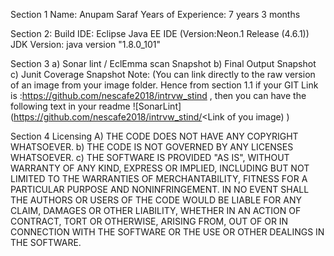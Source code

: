 Section 1
	Name: Anupam Saraf
	Years of Experience: 7 years 3 months

Section 2: 
	Build IDE: Eclipse Java EE IDE (Version:Neon.1 Release (4.6.1))
	JDK Version: java version "1.8.0_101"

Section 3 
a)	Sonar lint / EclEmma scan Snapshot 
b)	Final Output Snapshot 
c)	Junit Coverage Snapshot
Note: (You can link directly to the raw version of an image from your image folder. Hence from section 1.1 if your GIT Link is :https://github.com/nescafe2018/intrvw_stind , then you can have the following text in your readme ![SonarLint] (https://github.com/nescafe2018/intrvw_stind/<Link of you image) )

Section 4 
Licensing 
A)	THE CODE DOES NOT HAVE ANY COPYRIGHT WHATSOEVER. 
b)	THE CODE IS NOT GOVERNED BY ANY LICENSES WHATSOEVER. 
c)	THE SOFTWARE IS PROVIDED "AS IS", WITHOUT WARRANTY OF ANY KIND, EXPRESS OR IMPLIED, INCLUDING BUT NOT LIMITED TO THE WARRANTIES OF MERCHANTABILITY, FITNESS FOR A PARTICULAR PURPOSE AND NONINFRINGEMENT. IN NO EVENT SHALL THE AUTHORS OR USERS OF THE CODE WOULD BE LIABLE FOR ANY CLAIM, DAMAGES OR OTHER LIABILITY, WHETHER IN AN ACTION OF CONTRACT, TORT OR OTHERWISE, ARISING FROM, OUT OF OR IN CONNECTION WITH THE SOFTWARE OR THE USE OR OTHER DEALINGS IN THE SOFTWARE.
